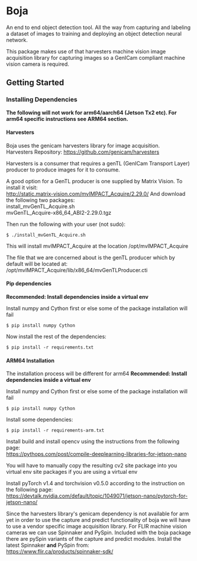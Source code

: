 # Boja
An end to end object detection tool. All the way from capturing and labeling a dataset of images to training and deploying an object detection neural network.

This package makes use of that harvesters machine vision image acquisition library for capturing images so a GenICam compliant machine vision camera is required.

## Getting Started
### Installing Dependencies
**The following will not work for arm64/aarch64 (Jetson Tx2 etc). For arm64 specific instructions see ARM64 section.**
#### Harvesters
Boja uses the genicam harvesters library for image acquisition.  
Harvesters Repository: https://github.com/genicam/harvesters

Harvesters is a consumer that requires a genTL (GenICam Transport Layer) producer to produce images for it to consume.

A good option for a GenTL producer is one supplied by Matrix Vision. To install it visit:  
http://static.matrix-vision.com/mvIMPACT_Acquire/2.29.0/
And download the following two packages:  
install_mvGenTL_Acquire.sh  
mvGenTL_Acquire-x86_64_ABI2-2.29.0.tgz  

Then run the following with your user (not sudo):
```
$ ./install_mvGenTL_Acquire.sh
```
This will install mvIMPACT_Acquire at the location /opt/mvIMPACT_Acquire  

The file that we are concerned about is the genTL producer which by default will be located at:  
/opt/mvIMPACT_Acquire/lib/x86_64/mvGenTLProducer.cti

#### Pip dependencies
**Recommended: Install dependencies inside a virtual env**  

Install numpy and Cython first or else some of the package installation will fail  
```
$ pip install numpy Cython
```
Now install the rest of the dependencies:  
```
$ pip install -r requirements.txt
```

#### ARM64 Installation
The installation process will be different for arm64
**Recommended: Install dependencies inside a virtual env**  

Install numpy and Cython first or else some of the package installation will fail  
```
$ pip install numpy Cython
```
Install some dependencies:  
```
$ pip install -r requirements-arm.txt
```
Install build and install opencv using the instructions from the following page:  
https://pythops.com/post/compile-deeplearning-libraries-for-jetson-nano

You will have to manually copy the resulting cv2 site package into you virtual env site packages if you are using a virtual env

Install pyTorch v1.4 and torchvision v0.5.0 according to the instruction on the following page:  
https://devtalk.nvidia.com/default/topic/1049071/jetson-nano/pytorch-for-jetson-nano/

Since the harvesters library's genicam dependency is not available for arm yet in order to use the capture and predict functionality of boja we will have to use a vendor specific image acquisition library. For FLIR machine vision cameras we can use Spinnaker and PySpin. Included with the boja package there are pySpin variants of the capture and predict modules.
Install the latest Spinnaker **and** PySpin from:  
https://www.flir.ca/products/spinnaker-sdk/




